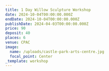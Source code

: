 ```yaml
---
title: 1 Day Willow Sculpture Workshop
date: 2024-10-04T00:00:00.000Z
endDate: 2024-10-04T00:00:00.000Z
publishDate: 2024-04-03T00:00:00.000Z
price: 90
deposit: 40
places: 6
venue: CPAC
image:
  name: /uploads/castle-park-arts-centre.jpg
  focal_point: Center
_template: workshop
---
```


